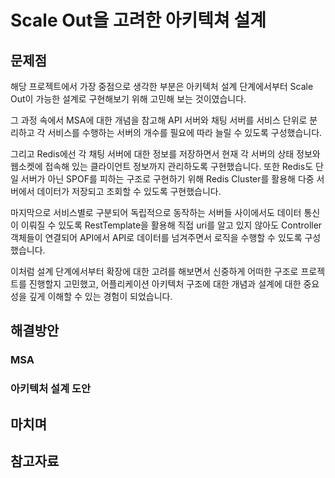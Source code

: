 # Scale Out을 고려한 아키텍쳐 설계
## 문제점
해당 프로젝트에서 가장 중점으로 생각한 부분은 아키텍처 설계 단계에서부터 Scale Out이 가능한 설계로 구현해보기 위해 고민해 보는 것이였습니다. 

그 과정 속에서 MSA에 대한 개념을 참고해 API 서버와 채팅 서버를 서비스 단위로 분리하고 각 서비스를 수행하는 서버의 개수를 필요에 따라 늘릴 수 있도록 구성했습니다. 

그리고 Redis에선 각 채팅 서버에 대한 정보를 저장하면서 현재 각 서버의 상태 정보와 웹소켓에 접속해 있는 클라이언트 정보까지 관리하도록 구현했습니다. 또한 Redis도 단일 서버가 아닌 SPOF를 피하는 구조로 구현하기 위해 Redis Cluster를 활용해 다중 서버에서 데이터가 저장되고 조회할 수 있도록 구현했습니다. 

마지막으로 서비스별로 구분되어 독립적으로 동작하는 서버들 사이에서도 데이터 통신이 이뤄질 수 있도록  RestTemplate을 활용해 직접 uri를 알고 있지 않아도 Controller 객체들이 연결되어 API에서 API로 데이터를 넘겨주면서 로직을 수행할 수 있도록 구성했습니다.

이처럼 설계 단계에서부터 확장에 대한 고려를 해보면서 신중하게 어떠한 구조로 프로젝트를 진행할지 고민했고, 어플리케이션 아키텍처 구조에 대한 개념과 설계에 대한 중요성을 깊게 이해할 수 있는 경험이 되었습니다.

## 해결방안

### MSA

### 아키텍처 설계 도안

## 마치며

## 참고자료
